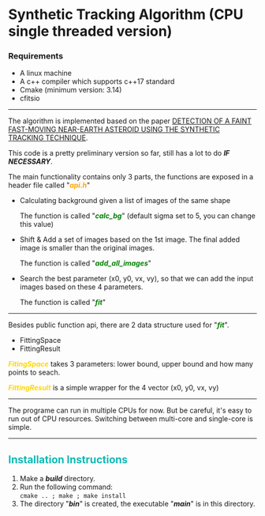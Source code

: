 # Synthetic Tracking Algorithm (CPU single threaded version)

### Requirements

-   A linux machine
-   A c++ compiler which supports c++17 standard
-   Cmake (minimum version: 3.14)
-   cfitsio

---

The algorithm is implemented based on the paper
[DETECTION OF A FAINT FAST-MOVING NEAR-EARTH ASTEROID USING
THE SYNTHETIC TRACKING TECHNIQUE](https://iopscience.iop.org/article/10.1088/0004-637X/792/1/60/pdf).

This code is a pretty preliminary version so far, still has a lot to do **_IF NECESSARY_**.

The main functionality contains only 3 parts, the functions are exposed in a header file called
"<span style='color:orange'>**_api.h_**</span>"

-   Calculating background given a list of images of the same shape

    The function is called "<span style='color:green'>**_calc_bg_**</span>"
    (default sigma set to 5, you can change this value)

-   Shift & Add a set of images based on the 1st image. The final added image is smaller than the original images.

    The function is called "<span style='color:green'>**_add_all_images_**</span>"

-   Search the best parameter (x0, y0, vx, vy), so that we can add the input images based on these 4 parameters.

    The function is called "<span style='color:green'>**_fit_**</span>"

---

Besides public function api, there are 2 data structure used for "<span style='color:green'>**_fit_**</span>".

-   FittingSpace
-   FittingResult

<span style='color:gold'>**_FitingSpace_**</span> takes 3 parameters: lower bound, upper bound and how many
points to seach.

<span style='color:gold'>**_FittingResult_**</span> is a simple wrapper for the 4 vector (x0, y0, vx, vy)

---

The programe can run in multiple CPUs for now. But be careful, it's easy to run out of CPU resources.
Switching between multi-core and single-core is simple.

---

## <span style='color:#0abab5'>Installation Instructions</span>

1. Make a ***_build_*** directory.
2. Run the following command: <br/>
   ``` cmake .. ; make ; make install ```
3. The directory "***bin***" is created, the executable "***main***" is in this directory.

